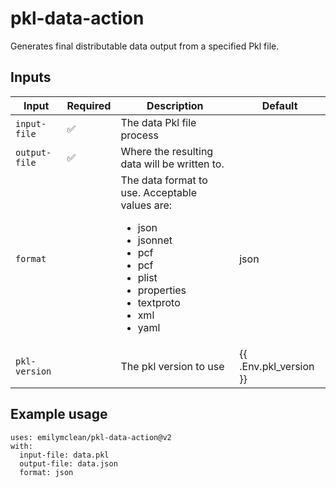 # pkl-data-action
Generates final distributable data output from a specified Pkl file.

## Inputs

| Input              	| Required 	| Description                                                                                                       	| Default  	|
|--------------------	|----------	|-------------------------------------------------------------------------------------------------------------------	|----------	|
| `input-file`       	| ✅        	| The data Pkl file process                                                                                           |          	|
| `output-file` 	    | ✅       	| Where the resulting data will be written to.                                                        	              |    	|
| `format`     	      |          	| The data format to use. Acceptable values are: <ul><li>json</li><li>jsonnet</li><li>pcf</li><li>pcf</li><li>plist</li><li>properties</li><li>textproto</li><li>xml</li><li>yaml</li></ul> | json 	|
| `pkl-version`      	|          	| The pkl version to use       	                                                                                      | {{ .Env.pkl_version }}    |

## Example usage
```
uses: emilymclean/pkl-data-action@v2
with:
  input-file: data.pkl
  output-file: data.json
  format: json
```
